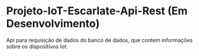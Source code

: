 # Projeto-IoT-Escarlate-Api-Rest (Em Desenvolvimento)
Api para requisição de dados do banco de dados, que contem informações sobre os dispositivos Iot.
